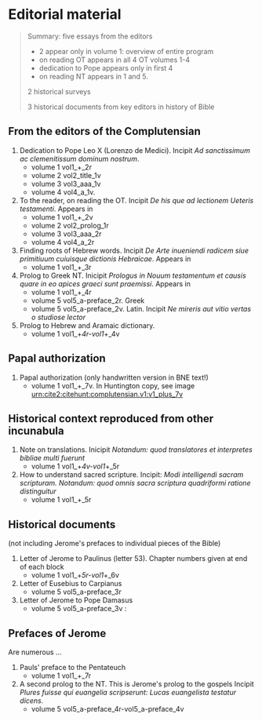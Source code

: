 # Editorial material



> Summary: five essays from the editors
>
> - 2 appear only in volume 1: overview of entire program
> - on reading OT appears in all 4 OT volumes 1-4
> - dedication to Pope appears only in first 4
> - on reading NT appears in 1 and 5.
>
> 2 historical surveys
>
> 3 historical documents from key editors in history of Bible


## From the editors of the Complutensian



1. Dedication to Pope Leo X (Lorenzo de Medici). Incipit *Ad sanctissimum ac clemenitissum dominum nostrum*.
    - volume 1 vol1_+_2r
    - volume 2 vol2_title_1v
    - volume 3 vol3_aaa_1v
    - volume 4 vol4_a_1v.  
2.  To the reader, on reading the OT.  Incipit *De his que ad lectionem Ueteris testamenti*. Appears in
    - volume 1 vol1_+_2v
    - volume 2 vol2_prolog_1r
    - volume 3 vol3_aaa_2r
    - volume 4 vol4_a_2r
3. Finding roots of Hebrew words. Incipit *De Arte inueniendi radicem siue primitiuum cuiuisque dictionis Hebraicae*. Appears in
    - volume 1 vol1_+_3r
4.  Prolog to Greek NT. Inicipit *Prologus in Nouum testamentum et causis quare in eo apices graeci sunt praemissi*. Appears in 
    - volume 1 vol1_+_4r
    - volume 5 vol5_a-preface_2r. Greek
    - volume 5 vol5_a-preface_2v. Latin. Incipit *Ne mireris aut vitio vertas o studiose lector*
5. Prolog to Hebrew and Aramaic dictionary.
    - volume 1 vol1_+_4r-vol1_+_4v



## Papal authorization

1. Papal authorization (only handwritten version in BNE text!)
    - volume 1 vol1_+_7v. In Huntington copy, see image [urn:cite2:citehunt:complutensian.v1:v1_plus_7v](https://www.homermultitext.org/ict2/?urn=urn:cite2:citehunt:complutensian.v1:v1_plus_7v)



## Historical context reproduced from other incunabula

1. Note on translations. Inicipit *Notandum: quod translatores et interpretes bibliae multi fuerunt*
    - volume 1 vol1_+_4v-vol1_+_5r
2. How to understand sacred scripture. Incipit: *Modi intelligendi sacram scripturam.  Notandum: quod omnis sacra scriptura quadriformi ratione distinguitur*
    - volume 1 vol1_+_5r

## Historical documents

(not including Jerome's prefaces to individual pieces of the Bible)

1. Letter of Jerome to Paulinus (letter 53). Chapter numbers given at end of each block   
    - volume 1 vol1_+_5r-vol1_+_6v
2. Letter of Eusebius to Carpianus
    - volume 5  vol5_a-preface_3r 
3.  Letter of Jerome to Pope Damasus
    - volume 5 vol5_a-preface_3v : 

## Prefaces of Jerome

Are numerous ...


1. Pauls' preface to the Pentateuch
    - volume 1 vol1_+_7r
1. A second prolog to the NT. This is Jerome's prolog to the gospels Incipit *Plures fuisse qui euangelia scripserunt: Lucas euangelista testatur dicens.*
    - volume 5 vol5_a-preface_4r-vol5_a-preface_4v